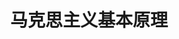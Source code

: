 ---
lang: zh-CN
title: 马克思主义基本原理
titleTemplate: 科学社会主义
description: 学好新思想，走遍天下都不怕
aside: left
lastUpdated: true
sidebar: false
footer: false
prev:
  text: '第七章|社会主义的发展及其规律'
  link: '/study/Political/马原/科学社会主义/社会主义的发展及其规律'
next:
  text: '导论|马克思主义中国化时代化的历史进程与理论成果'
  link: '/study/Political/毛中特/导论/马克思主义中国化时代化的历史进程与理论成果'  
---